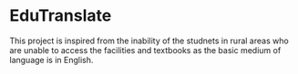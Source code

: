 # EduTranslate
This project is inspired from the inability of the studnets in rural areas who are unable to access the facilities and textbooks as the basic medium of language is in English.
